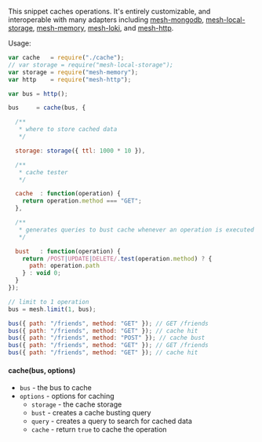 This snippet caches operations. It's entirely customizable, and interoperable
with many adapters including [mesh-mongodb](https://github.com/crcn/mesh-mongodb), [mesh-local-storage](https://github.com/crcn/mesh-local-storage), [mesh-memory](https://github.com/crcn/mesh-memory), [mesh-loki](https://github.com/crcn/mesh-mongodb), and [mesh-http](https://github.com/crcn/mesh-http).

Usage:

```javascript
var cache   = require("./cache");
// var storage = require("mesh-local-storage");
var storage = require("mesh-memory");
var http    = require("mesh-http");

var bus = http();

bus     = cache(bus, {

  /**
   * where to store cached data
   */

  storage: storage({ ttl: 1000 * 10 }),

  /**
   * cache tester
   */

  cache  : function(operation) {
    return operation.method === "GET";
  },

  /**
   * generates queries to bust cache whenever an operation is executed
   */

  bust   : function(operation) {
    return /POST|UPDATE|DELETE/.test(operation.method) ? {
      path: operation.path
    } : void 0;
  }
});

// limit to 1 operation
bus = mesh.limit(1, bus);

bus({ path: "/friends", method: "GET" }); // GET /friends
bus({ path: "/friends", method: "GET" }); // cache hit
bus({ path: "/friends", method: "POST" }); // cache bust
bus({ path: "/friends", method: "GET" }); // GET /friends
bus({ path: "/friends", method: "GET" }); // cache hit
```

#### cache(bus, options)

- `bus` - the bus to cache
- `options` - options for caching
  - `storage` - the cache storage
  - `bust`    - creates a cache busting query
  - `query`   - creates a query to search for cached data
  - `cache`   - return `true` to cache the operation
